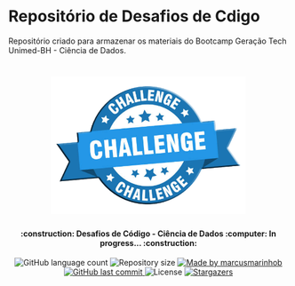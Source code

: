 # Repositório de Desafios de Cdigo
Repositório criado para armazenar os materiais do Bootcamp Geração Tech Unimed-BH - Ciência de Dados.

<h1 align="center">
    <img alt="Python Codes" title="#PythonCodes" src="./challenge.png" width="350px" />
</h1>

<h4 align="center"> 
	:construction: Desafios de Código - Ciência de Dados :computer: In progress... :construction:
</h4>
<p align="center">
  <img alt="GitHub language count" src="https://img.shields.io/github/languages/count/marcusmarinhob/dio-desafios-de-codigo?color=00995d">

  <img alt="Repository size" src="https://img.shields.io/github/repo-size/marcusmarinhob/dio-desafios-de-codigo?color=b9d156">
	
  <a href="https://www.linkedin.com/in/marcusmarinho/">
    <img alt="Made by marcusmarinhob" src="https://img.shields.io/badge/made%20by-marcusmarinhob-00995d">
  </a>

  <a href="https://github.com/marcusmarinhob/dio-desafios-de-codigo/commits/master">
    <img alt="GitHub last commit" src="https://img.shields.io/github/last-commit/marcusmarinhob/dio-desafios-de-codigo?color=b9d156">
  </a>

  <img alt="License" src="https://img.shields.io/badge/license-MIT-00995d">
   <a href="https://github.com/marcusmarinhob/dio-desafios-de-codigo/stargazers">
    <img alt="Stargazers" src="https://img.shields.io/github/stars/marcusmarinhob/dio-desafios-de-codigo?style=social">
  </a>
</p>
